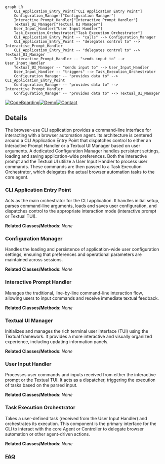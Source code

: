 ```mermaid
graph LR
    CLI_Application_Entry_Point["CLI Application Entry Point"]
    Configuration_Manager["Configuration Manager"]
    Interactive_Prompt_Handler["Interactive Prompt Handler"]
    Textual_UI_Manager["Textual UI Manager"]
    User_Input_Handler["User Input Handler"]
    Task_Execution_Orchestrator["Task Execution Orchestrator"]
    CLI_Application_Entry_Point -- "calls" --> Configuration_Manager
    CLI_Application_Entry_Point -- "delegates control to" --> Interactive_Prompt_Handler
    CLI_Application_Entry_Point -- "delegates control to" --> Textual_UI_Manager
    Interactive_Prompt_Handler -- "sends input to" --> User_Input_Handler
    Textual_UI_Manager -- "sends input to" --> User_Input_Handler
    User_Input_Handler -- "triggers" --> Task_Execution_Orchestrator
    Configuration_Manager -- "provides data to" --> CLI_Application_Entry_Point
    Configuration_Manager -- "provides data to" --> Interactive_Prompt_Handler
    Configuration_Manager -- "provides data to" --> Textual_UI_Manager
```

[![CodeBoarding](https://img.shields.io/badge/Generated%20by-CodeBoarding-9cf?style=flat-square)](https://github.com/CodeBoarding/CodeBoarding)[![Demo](https://img.shields.io/badge/Try%20our-Demo-blue?style=flat-square)](https://www.codeboarding.org/demo)[![Contact](https://img.shields.io/badge/Contact%20us%20-%20contact@codeboarding.org-lightgrey?style=flat-square)](mailto:contact@codeboarding.org)

## Details

The browser-use CLI application provides a command-line interface for interacting with a browser automation agent. Its architecture is centered around a CLI Application Entry Point that dispatches control to either an Interactive Prompt Handler or a Textual UI Manager based on user arguments. A dedicated Configuration Manager handles persistent settings, loading and saving application-wide preferences. Both the interactive prompt and the Textual UI utilize a User Input Handler to process user commands. These commands are then passed to a Task Execution Orchestrator, which delegates the actual browser automation tasks to the core agent.

### CLI Application Entry Point
Acts as the main orchestrator for the CLI application. It handles initial setup, parses command-line arguments, loads and saves user configuration, and dispatches control to the appropriate interaction mode (interactive prompt or Textual TUI).


**Related Classes/Methods**: _None_

### Configuration Manager
Handles the loading and persistence of application-wide user configuration settings, ensuring that preferences and operational parameters are maintained across sessions.


**Related Classes/Methods**: _None_

### Interactive Prompt Handler
Manages the traditional, line-by-line command-line interaction flow, allowing users to input commands and receive immediate textual feedback.


**Related Classes/Methods**: _None_

### Textual UI Manager
Initializes and manages the rich terminal user interface (TUI) using the Textual framework. It provides a more interactive and visually organized experience, including updating information panels.


**Related Classes/Methods**: _None_

### User Input Handler
Processes user commands and inputs received from either the interactive prompt or the Textual TUI. It acts as a dispatcher, triggering the execution of tasks based on the parsed input.


**Related Classes/Methods**: _None_

### Task Execution Orchestrator
Takes a user-defined task (received from the User Input Handler) and orchestrates its execution. This component is the primary interface for the CLI to interact with the core Agent or Controller to delegate browser automation or other agent-driven actions.


**Related Classes/Methods**: _None_



### [FAQ](https://github.com/CodeBoarding/GeneratedOnBoardings/tree/main?tab=readme-ov-file#faq)